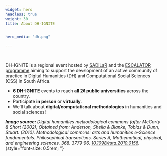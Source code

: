 ```yaml
---
widget: hero
headless: true
weight: 30
title: About DH-IGNITE


hero_media: "dh.png"

---
```


<br>

DH-IGNITE is a regional event hosted by [SADiLaR](https://sadilar.org) and the [ESCALATOR programme](https://escalator.sadilar.org) aiming to support the development of an active community of practice in Digital Humanities (DH) and Computational Social Sciences (CSS) in South Africa.

- **6 DH-IGNITE** events to reach **all 26 public universities** across the country.
- Participate **in person** or **virtually**.
- We'll talk about **digital/computational methodologies** in humanities and social sciences!

_**Image source:** Digital humanities methodological commons (after McCarty & Short (2002); Obtained from: Anderson, Sheila & Blanke, Tobias & Dunn, Stuart. (2010). Methodological commons: arts and humanities e-Science fundamentals. Philosophical transactions. Series A, Mathematical, physical, and engineering sciences. 368. 3779-96. [10.1098/rsta.2010.0156](http://dx.doi.org/10.1098/rsta.2010.0156)._
{style="font-size: 0.5rem; "}